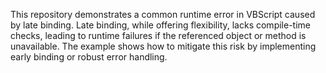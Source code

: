 This repository demonstrates a common runtime error in VBScript caused by late binding. Late binding, while offering flexibility, lacks compile-time checks, leading to runtime failures if the referenced object or method is unavailable. The example shows how to mitigate this risk by implementing early binding or robust error handling.